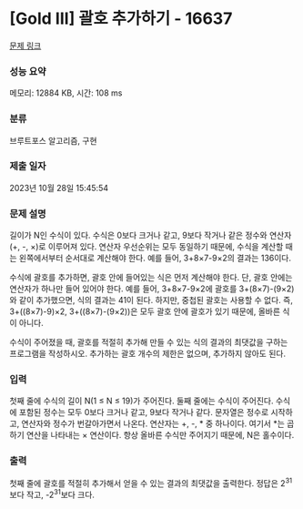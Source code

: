 # [Gold III] 괄호 추가하기 - 16637 

[문제 링크](https://www.acmicpc.net/problem/16637) 

### 성능 요약

메모리: 12884 KB, 시간: 108 ms

### 분류

브루트포스 알고리즘, 구현

### 제출 일자

2023년 10월 28일 15:45:54

### 문제 설명

<p>길이가 N인 수식이 있다. 수식은 0보다 크거나 같고, 9보다 작거나 같은 정수와 연산자(+, -, ×)로 이루어져 있다. 연산자 우선순위는 모두 동일하기 때문에, 수식을 계산할 때는 왼쪽에서부터 순서대로 계산해야 한다. 예를 들어, 3+8×7-9×2의 결과는 136이다.</p>

<p>수식에 괄호를 추가하면, 괄호 안에 들어있는 식은 먼저 계산해야 한다. 단, 괄호 안에는 연산자가 하나만 들어 있어야 한다. 예를 들어, 3+8×7-9×2에 괄호를 3+(8×7)-(9×2)와 같이 추가했으면, 식의 결과는 41이 된다. 하지만, 중첩된 괄호는 사용할 수 없다. 즉, 3+((8×7)-9)×2, 3+((8×7)-(9×2))은 모두 괄호 안에 괄호가 있기 때문에, 올바른 식이 아니다.</p>

<p>수식이 주어졌을 때, 괄호를 적절히 추가해 만들 수 있는 식의 결과의 최댓값을 구하는 프로그램을 작성하시오. 추가하는 괄호 개수의 제한은 없으며, 추가하지 않아도 된다.</p>

### 입력 

 <p>첫째 줄에 수식의 길이 N(1 ≤ N ≤ 19)가 주어진다. 둘째 줄에는 수식이 주어진다. 수식에 포함된 정수는 모두 0보다 크거나 같고, 9보다 작거나 같다. 문자열은 정수로 시작하고, 연산자와 정수가 번갈아가면서 나온다. 연산자는 +, -, * 중 하나이다. 여기서 *는 곱하기 연산을 나타내는 × 연산이다. 항상 올바른 수식만 주어지기 때문에, N은 홀수이다.</p>

### 출력 

 <p>첫째 줄에 괄호를 적절히 추가해서 얻을 수 있는 결과의 최댓값을 출력한다. 정답은 2<sup>31</sup>보다 작고, -2<sup>31</sup>보다 크다.</p>

